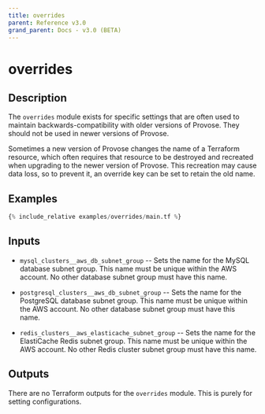 ```yaml
---
title: overrides
parent: Reference v3.0
grand_parent: Docs - v3.0 (BETA)
---
```


# overrides

## Description

The `overrides` module exists for specific settings that are often used to maintain backwards-compatibility with older versions of Provose. They should not be used in newer versions of Provose.

Sometimes a new version of Provose changes the name of a Terraform resource, which often requires that resource to be destroyed and recreated when upgrading to the newer version of Provose. This recreation may cause data loss, so to prevent it, an override key can be set to retain the old name.

## Examples

```terraform
{% include_relative examples/overrides/main.tf %}
```

## Inputs

- `mysql_clusters__aws_db_subnet_group` -- Sets the name for the MySQL database subnet group. This name must be unique within the AWS account. No other database subnet group must have this name.

* `postgresql_clusters__aws_db_subnet_group` -- Sets the name for the PostgreSQL database subnet group. This name must be unique within the AWS account. No other database subnet group must have this name.

* `redis_clusters__aws_elasticache_subnet_group` -- Sets the name for the ElastiCache Redis subnet group. This name must be unique within the AWS account. No other Redis cluster subnet group must have this name.

## Outputs

There are no Terraform outputs for the `overrides` module. This is purely for setting configurations.
